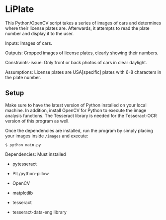 # LiPlate

This Python/OpenCV script takes a series of images of cars and determines where their license plates are. Afterwards, it attempts to read the plate number and display it to the user.

Inputs: Images of cars.

Outputs: Cropped images of license plates, clearly showing their numbers.

Constraints-issue: Only front or back photos of cars in clear daylight.

Assumptions: License plates are USA[specific] plates with 6-8 characters in the plate number.

## Setup
Make sure to have the latest version of Python installed on your local machine. In addition, install OpenCV for Python to execute the image analysis functions. The Tesseract library is needed for the Tesseract-OCR version of this program as well.

Once the dependencies are installed, run the program by simply placing your images inside `/images` and execute:

```
$ python main.py
```

Dependencies: Must installed

* pytesseract

* PIL/python-pillow

* OpenCV

* matplotlib

* tesseract

* tesseract-data-eng library

